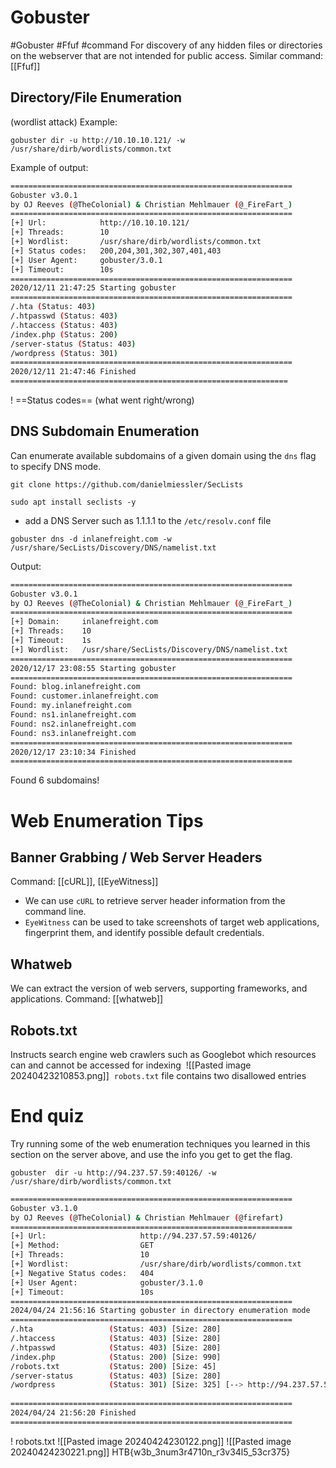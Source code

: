 # Gobuster
#Gobuster #Ffuf #command 
For discovery of any hidden files or directories on the webserver that are not intended for public access.
Similar command: [[Ffuf]]

## Directory/File Enumeration
(wordlist attack)
Example:
```pug
gobuster dir -u http://10.10.10.121/ -w /usr/share/dirb/wordlists/common.txt
```
Example of output:
```sh
===============================================================
Gobuster v3.0.1
by OJ Reeves (@TheColonial) & Christian Mehlmauer (@_FireFart_)
===============================================================
[+] Url:            http://10.10.10.121/
[+] Threads:        10
[+] Wordlist:       /usr/share/dirb/wordlists/common.txt
[+] Status codes:   200,204,301,302,307,401,403
[+] User Agent:     gobuster/3.0.1
[+] Timeout:        10s
===============================================================
2020/12/11 21:47:25 Starting gobuster
===============================================================
/.hta (Status: 403)
/.htpasswd (Status: 403)
/.htaccess (Status: 403)
/index.php (Status: 200)
/server-status (Status: 403)
/wordpress (Status: 301)
===============================================================
2020/12/11 21:47:46 Finished
==============================================================
```
! ==Status codes== (what went right/wrong)


## DNS Subdomain Enumeration
Can enumerate available subdomains of a given domain using the `dns` flag to specify DNS mode.
```pug
git clone https://github.com/danielmiessler/SecLists

sudo apt install seclists -y
```
- add a DNS Server such as 1.1.1.1 to the `/etc/resolv.conf` file
```pug
gobuster dns -d inlanefreight.com -w /usr/share/SecLists/Discovery/DNS/namelist.txt
```
Output:
```sh
===============================================================
Gobuster v3.0.1
by OJ Reeves (@TheColonial) & Christian Mehlmauer (@_FireFart_)
===============================================================
[+] Domain:     inlanefreight.com
[+] Threads:    10
[+] Timeout:    1s
[+] Wordlist:   /usr/share/SecLists/Discovery/DNS/namelist.txt
===============================================================
2020/12/17 23:08:55 Starting gobuster
===============================================================
Found: blog.inlanefreight.com
Found: customer.inlanefreight.com
Found: my.inlanefreight.com
Found: ns1.inlanefreight.com
Found: ns2.inlanefreight.com
Found: ns3.inlanefreight.com
===============================================================
2020/12/17 23:10:34 Finished
===============================================================
```
Found 6 subdomains!



# Web Enumeration Tips
## Banner Grabbing / Web Server Headers
Command: [[cURL]], [[EyeWitness]]
- We can use `cURL` to retrieve server header information from the command line.
- `EyeWitness` can be used to take screenshots of target web applications, fingerprint them, and identify possible default credentials.
## Whatweb
We can extract the version of web servers, supporting frameworks, and applications.
Command: [[whatweb]]
## Robots.txt
Instructs search engine web crawlers such as Googlebot which resources can and cannot be accessed for indexing
 ![[Pasted image 20240423210853.png]]
 `robots.txt` file contains two disallowed entries





# End quiz
Try running some of the web enumeration techniques you learned in this section on the server above, and use the info you get to get the flag.
```pug
gobuster  dir -u http://94.237.57.59:40126/ -w /usr/share/dirb/wordlists/common.txt
```
```sh
===============================================================
Gobuster v3.1.0
by OJ Reeves (@TheColonial) & Christian Mehlmauer (@firefart)
===============================================================
[+] Url:                     http://94.237.57.59:40126/
[+] Method:                  GET
[+] Threads:                 10
[+] Wordlist:                /usr/share/dirb/wordlists/common.txt
[+] Negative Status codes:   404
[+] User Agent:              gobuster/3.1.0
[+] Timeout:                 10s
===============================================================
2024/04/24 21:56:16 Starting gobuster in directory enumeration mode
===============================================================
/.hta                 (Status: 403) [Size: 280]
/.htaccess            (Status: 403) [Size: 280]
/.htpasswd            (Status: 403) [Size: 280]
/index.php            (Status: 200) [Size: 990]
/robots.txt           (Status: 200) [Size: 45] 
/server-status        (Status: 403) [Size: 280]
/wordpress            (Status: 301) [Size: 325] [--> http://94.237.57.59:40126/wordpress/]
                                                                                          
===============================================================
2024/04/24 21:56:20 Finished
===============================================================
```
! robots.txt
![[Pasted image 20240424230122.png]]
![[Pasted image 20240424230221.png]]
HTB{w3b_3num3r4710n_r3v34l5_53cr375}